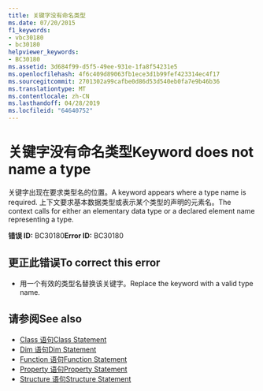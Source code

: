 ```yaml
---
title: 关键字没有命名类型
ms.date: 07/20/2015
f1_keywords:
- vbc30180
- bc30180
helpviewer_keywords:
- BC30180
ms.assetid: 3d684f99-d5f5-49ee-931e-1fa8f54231e5
ms.openlocfilehash: 4f6c409d89063fb1ece3d1b99fef423314ec4f17
ms.sourcegitcommit: 2701302a99cafbe0d86d53d540eb0fa7e9b46b36
ms.translationtype: MT
ms.contentlocale: zh-CN
ms.lasthandoff: 04/28/2019
ms.locfileid: "64640752"
---
```

# <a name="keyword-does-not-name-a-type"></a><span data-ttu-id="b7b6f-102">关键字没有命名类型</span><span class="sxs-lookup"><span data-stu-id="b7b6f-102">Keyword does not name a type</span></span>
<span data-ttu-id="b7b6f-103">关键字出现在要求类型名的位置。</span><span class="sxs-lookup"><span data-stu-id="b7b6f-103">A keyword appears where a type name is required.</span></span> <span data-ttu-id="b7b6f-104">上下文要求基本数据类型或表示某个类型的声明的元素名。</span><span class="sxs-lookup"><span data-stu-id="b7b6f-104">The context calls for either an elementary data type or a declared element name representing a type.</span></span>  
  
 <span data-ttu-id="b7b6f-105">**错误 ID:** BC30180</span><span class="sxs-lookup"><span data-stu-id="b7b6f-105">**Error ID:** BC30180</span></span>  
  
## <a name="to-correct-this-error"></a><span data-ttu-id="b7b6f-106">更正此错误</span><span class="sxs-lookup"><span data-stu-id="b7b6f-106">To correct this error</span></span>  
  
- <span data-ttu-id="b7b6f-107">用一个有效的类型名替换该关键字。</span><span class="sxs-lookup"><span data-stu-id="b7b6f-107">Replace the keyword with a valid type name.</span></span>  
  
## <a name="see-also"></a><span data-ttu-id="b7b6f-108">请参阅</span><span class="sxs-lookup"><span data-stu-id="b7b6f-108">See also</span></span>

- [<span data-ttu-id="b7b6f-109">Class 语句</span><span class="sxs-lookup"><span data-stu-id="b7b6f-109">Class Statement</span></span>](../../visual-basic/language-reference/statements/class-statement.md)
- [<span data-ttu-id="b7b6f-110">Dim 语句</span><span class="sxs-lookup"><span data-stu-id="b7b6f-110">Dim Statement</span></span>](../../visual-basic/language-reference/statements/dim-statement.md)
- [<span data-ttu-id="b7b6f-111">Function 语句</span><span class="sxs-lookup"><span data-stu-id="b7b6f-111">Function Statement</span></span>](../../visual-basic/language-reference/statements/function-statement.md)
- [<span data-ttu-id="b7b6f-112">Property 语句</span><span class="sxs-lookup"><span data-stu-id="b7b6f-112">Property Statement</span></span>](../../visual-basic/language-reference/statements/property-statement.md)
- [<span data-ttu-id="b7b6f-113">Structure 语句</span><span class="sxs-lookup"><span data-stu-id="b7b6f-113">Structure Statement</span></span>](../../visual-basic/language-reference/statements/structure-statement.md)
